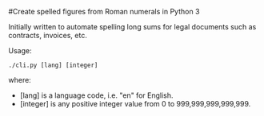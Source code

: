 #Create spelled figures from Roman numerals in Python 3

Initially written to automate spelling long sums for legal documents such as contracts, invoices, etc.

Usage:

`./cli.py [lang] [integer]`

where:
* [lang] is a language code, i.e. "en" for English.
* [integer] is any positive integer value from 0 to 999,999,999,999,999.
